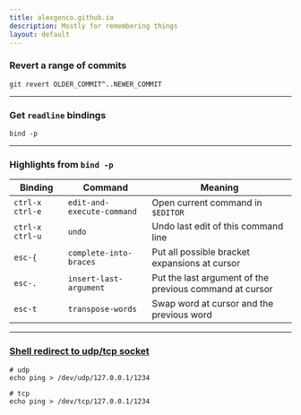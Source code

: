 ```yaml
---
title: alexgenco.github.io
description: Mostly for remembering things
layout: default
---
```


### Revert a range of commits

```shell
git revert OLDER_COMMIT^..NEWER_COMMIT
```

---

### Get `readline` bindings

```shell
bind -p
```

---

### Highlights from `bind -p`

| Binding         | Command                    | Meaning                                                 |
|---              |---                         |---                                                      |
| `ctrl-x ctrl-e` | `edit-and-execute-command` | Open current command in `$EDITOR`                       |
| `ctrl-x ctrl-u` | `undo`                     | Undo last edit of this command line                     |
| `esc-{`         | `complete-into-braces`     | Put all possible bracket expansions at cursor           |
| `esc-.`         | `insert-last-argument`     | Put the last argument of the previous command at cursor |
| `esc-t`         | `transpose-words`          | Swap word at cursor and the previous word               |

---

### [Shell redirect to udp/tcp socket](https://www.anmolsarma.in/post/bash-net-redirections/)

```shell
# udp
echo ping > /dev/udp/127.0.0.1/1234

# tcp
echo ping > /dev/tcp/127.0.0.1/1234
```
